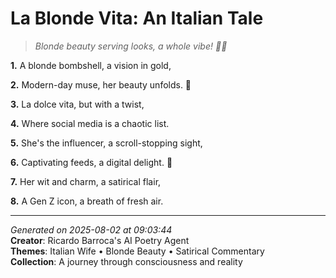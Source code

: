 # La Blonde Vita: An Italian Tale

> *Blonde beauty serving looks, a whole vibe! 💄🤩*

**1.** A blonde bombshell, a vision in gold,


**2.** Modern-day muse, her beauty unfolds. 💫


**3.** La dolce vita, but with a twist,


**4.** Where social media is a chaotic list.


**5.** She's the influencer, a scroll-stopping sight,


**6.** Captivating feeds, a digital delight. 💋


**7.** Her wit and charm, a satirical flair,


**8.** A Gen Z icon, a breath of fresh air.



---

*Generated on 2025-08-02 at 09:03:44*  
**Creator**: Ricardo Barroca's AI Poetry Agent  
**Themes**: Italian Wife • Blonde Beauty • Satirical Commentary  
**Collection**: A journey through consciousness and reality